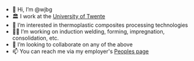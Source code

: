 - 👋 Hi, I’m @wjbg
- :classical_building: I work at the [University of Twente](https://www.utwente.nl)
- 👀 I’m interested in thermoplastic composites processing technologies
- :man_technologist: I’m working on induction welding, forming, impregnation, consolidation, etc.
- 💞️ I’m looking to collaborate on any of the above
- 📫 You can reach me via my employer's [Peoples page](https://people.utwente.nl/w.j.b.grouve?tab=research)

<!---
wjbg/wjbg is a ✨ special ✨ repository because its `README.md` (this file) appears on your GitHub profile.
You can click the Preview link to take a look at your changes.
--->

